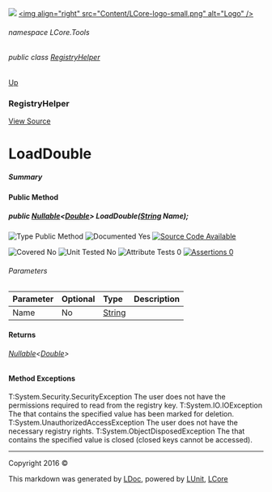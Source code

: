 ![](Content/LCore-banner-small.png "")
[&lt;img align=&quot;right&quot; src=&quot;Content/LCore-logo-small.png&quot; alt=&quot;Logo&quot; /&gt;](../README.md)

###### namespace LCore.Tools

###### public class [RegistryHelper](docs/RegistryHelper.md)
[Up](docs/RegistryHelper.md)

### RegistryHelper
[View Source](Tools/RegistryHelper.cs)

# LoadDouble

##### Summary


#### Public Method

##### public <a href="https://msdn.microsoft.com/en-us/library/b3h38hb0.aspx" alt="" target="_blank">Nullable</a>&lt;<a href="https://msdn.microsoft.com/en-us/library/system.double.aspx" alt="">Double</a>&gt; LoadDouble(<a href="https://msdn.microsoft.com/en-us/library/system.string.aspx" alt="">String</a> Name);

![Type Public Method](http://b.repl.ca/v1/Type-Public%20Method-blue.png "")     ![Documented Yes](http://b.repl.ca/v1/Documented-Yes-brightgreen.png "") [![Source Code Available](http://b.repl.ca/v1/Source%20Code-Available-brightgreen.png "")](Tools/RegistryHelper.cs#L)

![Covered No](http://b.repl.ca/v1/Covered-No-red.png "") ![Unit Tested No](http://b.repl.ca/v1/Unit%20Tested-No-lightgrey.png "") ![Attribute Tests 0](http://b.repl.ca/v1/Attribute%20Tests-0-lightgrey.png "") [![Assertions 0](http://b.repl.ca/v1/Assertions-0-lightgrey.png "")](Tools/RegistryHelper.cs)

###### Parameters

Parameter | Optional | Type | Description
:---  | :---  | :---  | :--- 
Name | No | [String](https://msdn.microsoft.com/en-us/library/system.string.aspx) | 


#### Returns

###### <a href="https://msdn.microsoft.com/en-us/library/b3h38hb0.aspx" alt="" target="_blank">Nullable</a>&lt;[Double](https://msdn.microsoft.com/en-us/library/system.double.aspx)&gt;

#### Method Exceptions
T:System.Security.SecurityException The user does not have the permissions required to read from the registry key. 
T:System.IO.IOException The  that contains the specified value has been marked for deletion. 
T:System.UnauthorizedAccessException The user does not have the necessary registry rights.
T:System.ObjectDisposedException The  that contains the specified value is closed (closed keys cannot be accessed). 



---

Copyright 2016 &copy; [](../README.md) [](../TableOfContents.md)

This markdown was generated by [LDoc](https://github.com/CodeSingularity/LDoc), powered by [LUnit](https://github.com/CodeSingularity/LUnit), [LCore](https://github.com/CodeSingularity/LCore)
